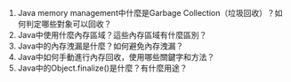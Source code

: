 

1. Java memory management中什麼是Garbage Collection（垃圾回收）？如何判定哪些對象可以回收？
2. Java中使用什麼內存區域？這些內存區域有什麼區別？
3. Java中的內存洩漏是什麼？如何避免內存洩漏？ 
4. Java中如何手動進行內存回收，使用哪些關鍵字和方法？ 
5. Java中的Object.finalize()是什麼？有什麼用途？